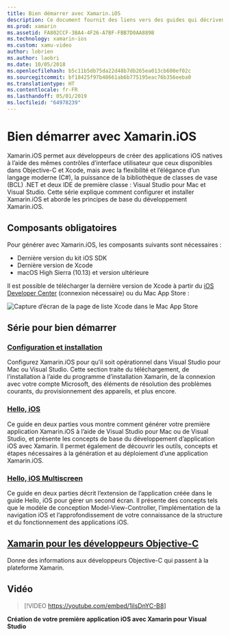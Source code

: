 ```yaml
---
title: Bien démarrer avec Xamarin.iOS
description: Ce document fournit des liens vers des guides qui décrivent comment configurer Xamarin.iOS et générer une première application, et fournit des informations sur Xamarin aux développeurs Objective-C.
ms.prod: xamarin
ms.assetid: FA802CCF-3BA4-4F26-A7BF-FBB7D0AA889B
ms.technology: xamarin-ios
ms.custom: xamu-video
author: lobrien
ms.author: laobri
ms.date: 10/05/2018
ms.openlocfilehash: b5c11b5db75da22d48b7db265ea013cb600ef02c
ms.sourcegitcommit: bf18425f97b48661ab6b775195eac76b356eeba0
ms.translationtype: HT
ms.contentlocale: fr-FR
ms.lasthandoff: 05/01/2019
ms.locfileid: "64978239"
---
```

# <a name="get-started-with-xamarinios"></a>Bien démarrer avec Xamarin.iOS

Xamarin.iOS permet aux développeurs de créer des applications iOS natives à l’aide des mêmes contrôles d’interface utilisateur que ceux disponibles dans Objective-C et Xcode, mais avec la flexibilité et l’élégance d’un langage moderne (C#), la puissance de la bibliothèque de classes de vase (BCL) .NET et deux IDE de première classe : Visual Studio pour Mac et Visual Studio. Cette série explique comment configurer et installer Xamarin.iOS et aborde les principes de base du développement Xamarin.iOS.

## <a name="required-components"></a>Composants obligatoires

Pour générer avec Xamarin.iOS, les composants suivants sont nécessaires :

- Dernière version du kit iOS SDK
- Dernière version de Xcode
- macOS High Sierra (10.13) et version ultérieure

Il est possible de télécharger la dernière version de Xcode à partir du [iOS Developer Center](https://developer.apple.com/devcenter/ios/index.action#downloads) (connexion nécessaire) ou du Mac App Store :

![Capture d’écran de la page de liste Xcode dans le Mac App Store](installation/images/xcode.png "Xcode dans le Mac App Store")

## <a name="getting-started-series"></a>Série pour bien démarrer

### <a name="setup-and-installationiosget-startedinstallationindexmd"></a>[Configuration et installation](~/ios/get-started/installation/index.md)

Configurez Xamarin.iOS pour qu’il soit opérationnel dans Visual Studio pour Mac ou Visual Studio. Cette section traite du téléchargement, de l’installation à l’aide du programme d’installation Xamarin, de la connexion avec votre compte Microsoft, des éléments de résolution des problèmes courants, du provisionnement des appareils, et plus encore.

### <a name="hello-iosiosget-startedhello-iosindexmd"></a>[Hello, iOS](~/ios/get-started/hello-ios/index.md)

Ce guide en deux parties vous montre comment générer votre première application Xamarin.iOS à l’aide de Visual Studio pour Mac ou de Visual Studio, et présente les concepts de base du développement d’application iOS avec Xamarin. Il permet également de découvrir les outils, concepts et étapes nécessaires à la génération et au déploiement d’une application Xamarin.iOS.

### <a name="hello-ios-multiscreeniosget-startedhello-ios-multiscreenindexmd"></a>[Hello, iOS Multiscreen](~/ios/get-started/hello-ios-multiscreen/index.md)

Ce guide en deux parties décrit l’extension de l’application créée dans le guide Hello, iOS pour gérer un second écran. Il présente des concepts tels que le modèle de conception Model-View-Controller, l’implémentation de la navigation iOS et l’approfondissement de votre connaissance de la structure et du fonctionnement des applications iOS.

## <a name="xamarin-for-objective-c-developersobjective-c-developersindexmd"></a>[Xamarin pour les développeurs Objective-C](objective-c-developers/index.md)

Donne des informations aux développeurs Objective-C qui passent à la plateforme Xamarin.

## <a name="video"></a>Vidéo

> [!VIDEO https://youtube.com/embed/1ilsDnYC-B8]

**Création de votre première application iOS avec Xamarin pour Visual Studio**
